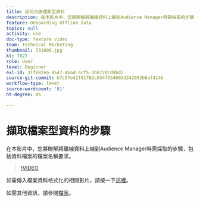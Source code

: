 ```yaml
---
title: 如何內嵌檔案型資料
description: 在本影片中，您將瞭解將離線資料上線到Audience Manager時需採取的步驟，包括資料檔案的檔案名稱要求。
feature: Onboarding Offline Data
topics: null
activity: use
doc-type: feature video
team: Technical Marketing
thumbnail: 331008.jpg
kt: 7027
role: User
level: Beginner
exl-id: 31f882ea-8547-46ad-acf5-3b872dcd9bd2
source-git-commit: b7c57e42f81762c634f534602d242092b6af414b
workflow-type: tm+mt
source-wordcount: '81'
ht-degree: 0%

---
```


# 擷取檔案型資料的步驟

在本影片中，您將瞭解將離線資料上線到Audience Manager時需採取的步驟，包括資料檔案的檔案名稱要求。

>[!VIDEO](https://video.tv.adobe.com/v/331008/?quality=12&learn=on)

如需傳入檔案資料格式化的相關影片，請按一下[這裡](formatting-and-ingesting-file-based-data.md)。

如需其他資訊，請參閱[檔案](https://experienceleague.adobe.com/docs/audience-manager/user-guide/implementation-integration-guides/sending-audience-data/batch-data-transfer-process/inbound-s3-filenames.html?lang=zh-Hant)。

